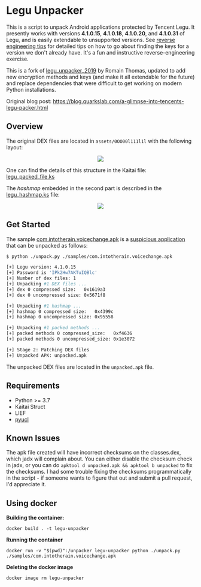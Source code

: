 # Legu Unpacker

This is a script to unpack Android applications protected by Tencent Legu. It presently works with versions
**4.1.0.15**, **4.1.0.18**, **4.1.0.20**, and **4.1.0.31** of Legu, and is easily extendable to unsupported versions. See [reverse engineering tips](reverse_engineering_tips/reverse_engineering_tips.md) for detailed tips on how to go about finding the keys for a version we don't already have. It's a fun and instructive reverse-engineering exercise.

This is a fork of [legu_unpacker_2019](https://github.com/quarkslab/legu_unpacker_2019) by Romain Thomas, updated to add new encryption methods and keys (and make it all extendable for the future) and replace dependencies that were difficult to get working on modern Python installations.

Original blog post: https://blog.quarkslab.com/a-glimpse-into-tencents-legu-packer.html

## Overview

The original DEX files are located in ``assets/0OO00l111l1l`` with the following layout:

<p align="center" >
<img src="imgs/packed_file.png"/><br />
</p>

One can find the details of this structure in the Kaitai file: [legu_packed_file.ks](./legu_packed_file.ksy)

The *hashmap* embedded in the second part is described in the [legu_hashmap.ks](./legu_hashmap.ksy) file:

<p align="center" >
<img src="imgs/hashmap.png"/><br />
</p>


## Get Started

The sample [com.intotherain.voicechange.apk](./samples/com.intotherain.voicechange.apk) is a [suspicious application](https://www.virustotal.com/gui/file/708e6967920dcf2789b7183d714e73ab79a2f8b3ca71929b12aadeb2c58c2867/detection)
that can be unpacked as follows:

```bash
$ python ./unpack.py ./samples/com.intotherain.voicechange.apk

[+] Legu version: 4.1.0.15
[+] Password is 'IPk2Hw7AKTuIQBlc'
[+] Number of dex files: 1
[+] Unpacking #1 DEX files ...
[+] dex 0 compressed size:   0x1619a3
[+] dex 0 uncompressed size: 0x5671f8

[+] Unpacking #1 hashmap ...
[+] hashmap 0 compressed size:   0x4399c
[+] hashmap 0 uncompressed size: 0x95558

[+] Unpacking #1 packed methods ...
[+] packed methods 0 compressed_size:   0xf4636
[+] packed methods 0 uncompressed_size: 0x1e3072

[+] Stage 2: Patching DEX files
[+] Unpacked APK: unpacked.apk
```

The unpacked DEX files are located in the ``unpacked.apk`` file.

## Requirements

- Python >= 3.7
- Kaitai Struct
- LIEF
- [pyucl](https://github.com/jap/pyucl)

## Known Issues

The apk file created will have incorrect checksums on the classes.dex, which jadx will complain about. You can either disable the checksum check in jadx, or you can do `apktool d unpacked.apk && apktool b unpacked` to fix the checksums. I had some trouble fixing the checksums programmatically in the script - if someone wants to figure that out and submit a pull request, I'd appreciate it.

## Using docker

**Building the container:**

```
docker build . -t legu-unpacker
```

**Running the container**

```
docker run -v "$(pwd)":/unpacker legu-unpacker python ./unpack.py ./samples/com.intotherain.voicechange.apk
```

**Deleting the docker image**

```
docker image rm legu-unpacker
```